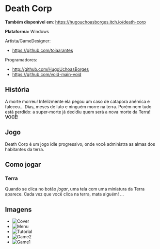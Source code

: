 # Death Corp

**Também disponível em**: https://hugouchoasborges.itch.io/death-corp

**Plataforma:** Windows

Artista/GameDesigner:
- https://github.com/toiaarantes

Programadores: 
- http://github.com/HugoUchoasBorges 
- https://github.com/void-main-void

## História

A morte morreu! Infelizmente ela pegou um caso de catapora anêmica e faleceu... Dias, meses de luto e ninguém morre na terra. Porém nem tudo está perdido: a super-morte já decidiu quem será a nova morte da Terra! **VOCÊ**!



## Jogo

Death Corp é um jogo idle progressivo, onde você administra as almas dos habitantes da terra.



## Como jogar

### Terra

Quando se clica no botão *jogar*, uma tela com uma miniatura da Terra aparece. Cada vez que você clica na terra, mata alguém! ...

## Imagens

- ![Cover](https://img.itch.zone/aW1nLzE5Nzc2OTMucG5n/315x250%23c/o%2FibIs.png)
- ![Menu](https://img.itch.zone/aW1hZ2UvMzk5MDQzLzIwMzEyMjYucG5n/original/%2B7uKIO.png)
- ![Tutorial](https://img.itch.zone/aW1hZ2UvMzk5MDQzLzIwMzEyMjcucG5n/original/RXPfcV.png)
- ![Game2](https://img.itch.zone/aW1hZ2UvMzk5MDQzLzIwMzEyMjgucG5n/original/TrDUX0.png)
- ![Game1](https://img.itch.zone/aW1hZ2UvMzk5MDQzLzIwMzEyMjkucG5n/original/24oa02.png)
